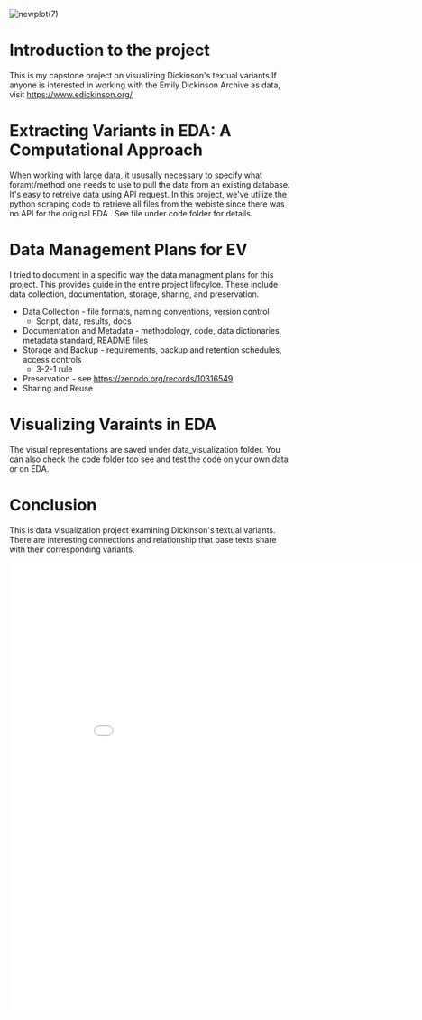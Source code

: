 ![newplot(7)](https://github.com/bfiliks/extractVariants/assets/37164388/940199dc-5f7a-47be-b020-477b5eebf2c9)

# Introduction to the project
This is my capstone project on visualizing Dickinson's textual variants If anyone is interested in working with the Emily Dickinson Archive as data, visit https://www.edickinson.org/



# Extracting Variants in EDA: A Computational Approach
When working with large data, it ususally necessary to specify what foramt/method one needs to use to pull the data from an existing database. 
It's easy to retreive data using API request. In this project, we've utilize the python scraping code to retrieve all files from the webiste since there was no API for the original EDA . See file under code folder for details.


# Data Management Plans for EV
I tried to document in a specific way the data managment plans for this project.
This provides guide in the entire project lifecylce. These include data collection, documentation, storage, sharing, and preservation.
* Data Collection - file formats, naming conventions, version control
    * Script, data, results, docs
* Documentation and Metadata - methodology, code, data dictionaries, metadata standard, README files
* Storage and Backup -  requirements, backup and retention schedules, access controls
    * 3-2-1 rule
* Preservation - see https://zenodo.org/records/10316549
* Sharing and Reuse

# Visualizing Varaints in EDA
The visual representations are saved under data_visualization folder. You can also check the code folder too see and test the code on your own data or on EDA.

# Conclusion
This is data visualization project examining Dickinson's textual variants. There are interesting connections and relationship that base texts share with their corresponding variants. 

<iframe width="900" height="800" frameborder="0" scrolling="no" src="//plotly.com/~foke2/3.embed"></iframe>
